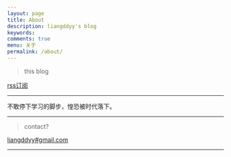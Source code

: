 ```yaml
---
layout: page
title: About
description: liangddyy's blog
keywords: 
comments: true
menu: 关于
permalink: /about/
---
```


> this blog

[rss订阅](http://539go.com/feed.xml)

---



不敢停下学习的脚步，惶恐被时代落下。



---



> contact?  

[liangddyy#gmail.com](mailto:liangddyy@gmail.com)

---

